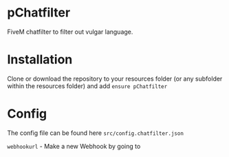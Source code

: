 # pChatfilter
FiveM chatfilter to filter out vulgar language.

# Installation

Clone or download the repository to your resources folder (or any subfolder within the resources folder) and add ``ensure pChatfilter``

# Config

The config file can be found here ``src/config.chatfilter.json``

``webhookurl`` - Make a new Webhook by going to 

